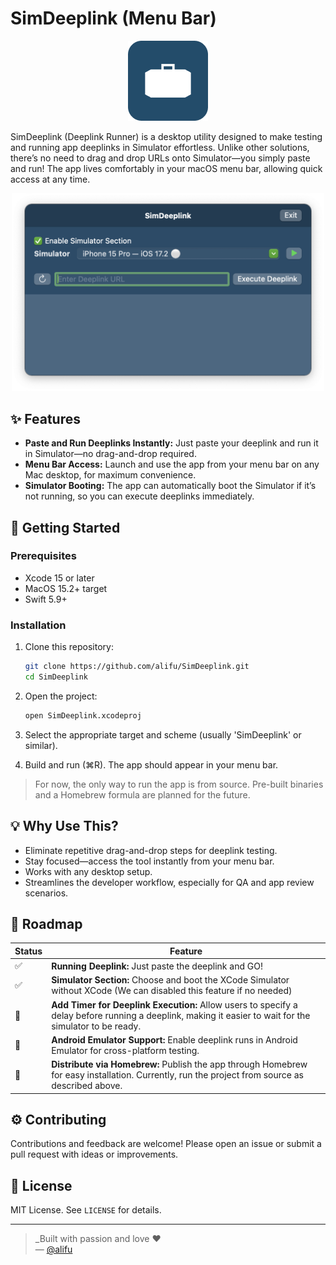 # SimDeeplink (Menu Bar)

<p align="center">
  <img src="./doc/main-icon.png" alt="icon" width="128"/>
</p>

SimDeeplink (Deeplink Runner) is a desktop utility designed to make testing and running app deeplinks in Simulator effortless. Unlike other solutions, there’s no need to drag and drop URLs onto Simulator—you simply paste and run! The app lives comfortably in your macOS menu bar, allowing quick access at any time.

<p align="center">
  <img src="./doc/preview-app.png" alt="preview" width="500"/>
</p>

## ✨ Features

- **Paste and Run Deeplinks Instantly:** Just paste your deeplink and run it in Simulator—no drag-and-drop required.
- **Menu Bar Access:** Launch and use the app from your menu bar on any Mac desktop, for maximum convenience.
- **Simulator Booting:** The app can automatically boot the Simulator if it’s not running, so you can execute deeplinks immediately.

## 🚀 Getting Started

### Prerequisites
- Xcode 15 or later  
- MacOS 15.2+ target  
- Swift 5.9+

### Installation

1. Clone this repository:

   ```bash
   git clone https://github.com/alifu/SimDeeplink.git
   cd SimDeeplink
   ```
2. Open the project:

   ```bash
   open SimDeeplink.xcodeproj
   ```
3. Select the appropriate target and scheme (usually 'SimDeeplink' or similar).
4. Build and run (⌘R). The app should appear in your menu bar.

> For now, the only way to run the app is from source. Pre-built binaries and a Homebrew formula are planned for the future.

## 💡 Why Use This?
- Eliminate repetitive drag-and-drop steps for deeplink testing.
- Stay focused—access the tool instantly from your menu bar.
- Works with any desktop setup.
- Streamlines the developer workflow, especially for QA and app review scenarios.

## 🧪 Roadmap

| Status | Feature |
|-------|-----|
|✅|**Running Deeplink:** Just paste the deeplink and GO!|
|✅|**Simulator Section:** Choose and boot the XCode Simulator without XCode (We can disabled this feature if no needed)|
|🚧|**Add Timer for Deeplink Execution:** Allow users to specify a delay before running a deeplink, making it easier to wait for the simulator to be ready.|
|🚧|**Android Emulator Support:** Enable deeplink runs in Android Emulator for cross-platform testing.|
|🚧|**Distribute via Homebrew:** Publish the app through Homebrew for easy installation. Currently, run the project from source as described above.|

## ⚙️ Contributing
Contributions and feedback are welcome! Please open an issue or submit a pull request with ideas or improvements.

## 🪪 License
MIT License. See `LICENSE` for details.

---

> _Built with passion and love ❤️  
> — [@alifu](https://github.com/alifu)